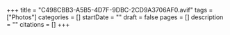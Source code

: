 +++
title = "C498CBB3-A5B5-4D7F-9DBC-2CD9A3706AF0.avif"
tags = ["Photos"]
categories = []
startDate = ""
draft = false
pages = []
description = ""
citations = []
+++
